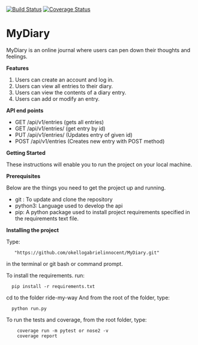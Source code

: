 [![Build Status](https://travis-ci.org/okellogabrielinnocent/MyDiary.svg?branch=master)](https://travis-ci.org/okellogabrielinnocent/MyDiary?branch=develop)
[![Coverage Status](https://coveralls.io/repos/github/okellogabrielinnocent/MyDiary/badge.svg?branch=develop)](https://coveralls.io/github/okellogabrielinnocent/MyDiary?branch=develop)
# MyDiary
 MyDiary is an online journal where users can pen down their thoughts and feelings.

**Features**
1. Users can create an account and log in.
2. Users can view all entries to their diary.
3. Users can view the contents of a diary entry.
4. Users can add or modify an entry.

**API end points**

- GET /api/v1/entries (gets all entries)
- GET /api/v1/entries/<entryId> (get entry by id)
- PUT /api/v1/entries/<entryId> (Updates entry of given id)
- POST /api/v1/entries (Creates new entry with POST method)

**Getting Started**

These instructions will enable you to run the project on your local machine.

**Prerequisites**

Below are the things you need to get the project up and running.

- git : To update and clone the repository
- python3: Language used to develop the api
- pip: A python package used to install project requirements specified in the requirements text file.

**Installing the project**

Type: 
        
       "https://github.com/okellogabrielinnocent/MyDiary.git"
  in the terminal or git bash or command prompt.

To install the requirements. run:

      pip install -r requirements.txt

cd to the folder ride-my-way
And from the root of the folder, type:
      
      python run.py
      
To run the tests and coverage, from the root folder, type: 
        
        coverage run -m pytest or nose2 -v
        coverage report
